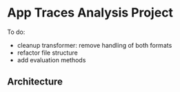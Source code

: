 # App Traces Analysis Project

To do:
- cleanup transformer: remove handling of both formats
- refactor file structure
- add evaluation methods

## Architecture